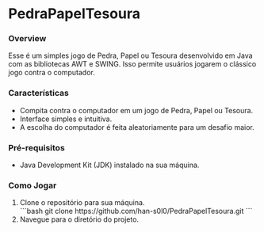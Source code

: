 # PedraPapelTesoura

<h3>Overview</h3>
<p>Esse é um simples jogo de Pedra, Papel ou Tesoura desenvolvido em Java com as bibliotecas AWT e SWING. Isso permite usuários jogarem o clássico jogo contra o computador.</p>

<h3>Características</h3>
<ul>
  <li>Compita contra o computador em um jogo de Pedra, Papel ou Tesoura.</li>
  <li>Interface simples e intuitiva.</li>
  <li>A escolha do computador é feita aleatoriamente para um desafio maior.</li>
</ul>

<h3>Pré-requisitos</h3>
<ul>
  <li>Java Development Kit (JDK) instalado na sua máquina.</li>
</ul>

<h3>Como Jogar</h3>
<ol>
  <li>Clone o repositório para sua máquina.</li>
  ```bash
  git clone https://github.com/han-s0l0/PedraPapelTesoura.git
  ```
  <li>Navegue para o diretório do projeto.</li>
</ol>
